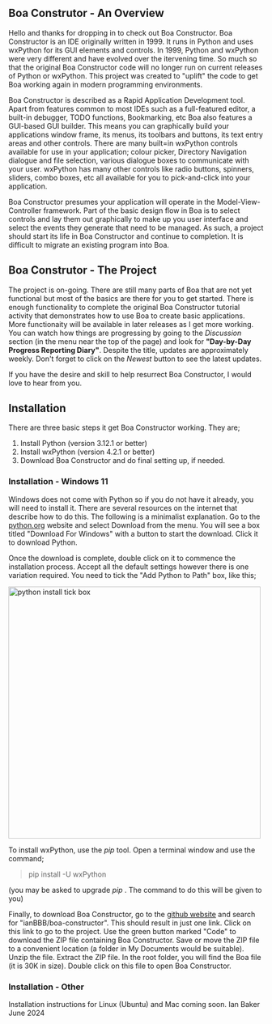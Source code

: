 ## Boa Construtor - An Overview

Hello and thanks for dropping in to check out Boa Constructor. Boa Constructor is an IDE originally written in 1999. It runs in Python and uses wxPython for its GUI elements and controls. In 1999, Python and wxPython were very different and have evolved over the itervening time. So much so that the original Boa Constructor code will no longer run on current releases of Python or wxPython. This project was created to "uplift" the code to get Boa working again in modern programming environments.

Boa Constructor is described as a Rapid Application Development tool. Apart from features common to most IDEs such as a full-featured editor, a built-in debugger, TODO functions, Bookmarking, etc Boa also features a GUI-based GUI builder. This means you can graphically build your applications window frame, its menus, its toolbars and buttons, its text entry areas and other controls. There are many built=in wxPython controls available for use in your application; colour picker, Directory Navigation dialogue and file selection, various dialogue boxes to communicate with your user. wxPython has many other controls like radio buttons, spinners, sliders, combo boxes, etc all available for you to pick-and-click into your application.

Boa Constructor presumes your application will operate in the Model-View-Controller framework. Part of the basic design flow in Boa is to select controls and lay them out graphically to make up you user interface and select the events they generate that need to be managed. As such, a project should start its life in Boa Constructor and continue to completion. It is difficult to migrate an existing program into Boa.

## Boa Construtor - The Project

The project is on-going. There are still many parts of Boa that are not yet functional but most of the basics are there for you to get started. There is enough functionality to complete the original Boa Constructor tutorial activity that demonstrates how to use Boa to create basic applications. More functionaity will be available in later releases as I get more working. You can watch how things are progressing by going to the *Discussion* section (in the menu near the top of the page) and look for **"Day-by-Day Progress Reporting Diary"**. Despite the title, updates are approximately weekly. Don't forget to click on the *Newest* button to see the latest updates.

If you have the desire and skill to help resurrect Boa Constructor, I would love to hear from you.

## Installation

There are three basic steps it get Boa Constructor working. They are;
1. Install Python (version 3.12.1 or better)
2. Install wxPython (version 4.2.1 or better)
3. Download Boa Constructor and do final setting up, if needed.

### Installation - Windows 11

Windows does not come with Python so if you do not have it already, you will need to install it. There are several resources on the internet that describe how to do this. The following is a minimalist explanation. Go to the [python.org](https://www.python.org/) website and select Download from the menu. You will see a box titled "Download For Windows" with a button to start the download. Click it to download Python.

Once the download is complete, double click on it to commence the installation process. Accept all the default settings however there is one variation required. You need to tick the "Add Python to Path" box, like this;

<img width="498" alt="python install tick box" src="https://github.com/user-attachments/assets/81af380b-617f-4ad9-8463-e50116295b14">

To install wxPython, use the *pip* tool. Open a terminal window and use the command;
>pip install -U wxPython

(you may be asked to upgrade *pip* . The command to do this will be given to you)

Finally, to download Boa Constructor, go to the [github website](https://github.com/) and search for "ianBBB/boa-constructor". This should result in just one link. Click on this link to go to the project. Use the green button marked "Code" to download the ZIP file containing Boa Constructor. Save or move the ZIP file to a convenient location (a folder in My Documents would be suitable). Unzip the file. Extract the ZIP file. In the root folder, you will find the Boa file (it is 30K in size). Double click on this file to open Boa Constructor. 

### Installation - Other
Installation instructions for Linux (Ubuntu) and Mac coming soon.
Ian Baker
June 2024
